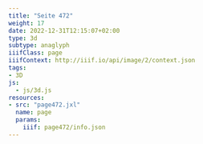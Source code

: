 ```yaml
---
title: "Seite 472"
weight: 17
date: 2022-12-31T12:15:07+02:00
type: 3d
subtype: anaglyph
iiifClass: page
iiifContext: http://iiif.io/api/image/2/context.json
tags:
- 3D
js:
  - js/3d.js
resources:
- src: "page472.jxl"
  name: page
  params:
    iiif: page472/info.json
---
```

